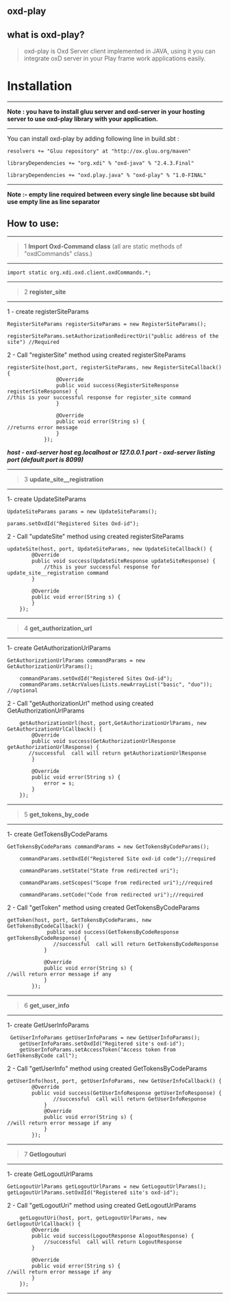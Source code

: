 ## oxd-play

## what is oxd-play?

>oxd-play is Oxd Server client implemented in JAVA, using it you can integrate oxD server in your Play frame work applications easily.


# Installation
----

**Note : you have to install gluu server and oxd-server in your hosting server to use oxd-play library with your application.**

---

You can install oxd-play by adding following line in build.sbt :

    resolvers += "Gluu repository" at "http://ox.gluu.org/maven" 
    
    libraryDependencies += "org.xdi" % "oxd-java" % "2.4.3.Final"
    
    libraryDependencies += "oxd.play.java" % "oxd-play" % "1.0-FINAL"


---

**Note :- empty line required between every single line because sbt build use empty line as line separator**  


## How to use: 

---

>1 **Import Oxd-Command class** (all are static methods of "oxdCommands" class.) 

---

    import static org.xdi.oxd.client.oxdCommands.*;

---

>2 **register_site**

---
1 - create registerSiteParams

    RegisterSiteParams registerSiteParams = new RegisterSiteParams();

    registerSiteParams.setAuthorizationRedirectUri("public address of the site") //Required




2 - Call "registerSite" method using created registerSiteParams

    registerSite(host,port, registerSiteParams, new RegisterSiteCallback() {
                    @Override
                    public void success(RegisterSiteResponse registerSiteResponse) {
    //this is your successful response for register_site command 
                    }

                    @Override
                    public void error(String s) {
    //returns error message
                    }
                });

***host - oxd-server host eg.localhost or 127.0.0.1 port - oxd-server listing port (default port is 8099)***

---

>3 **update_site__registration**

---
   1- create UpdateSiteParams

    UpdateSiteParams params = new UpdateSiteParams();

    params.setOxdId("Registered Sites Oxd-id");




2 - Call "updateSite" method using created registerSiteParams

    updateSite(host, port, UpdateSiteParams, new UpdateSiteCallback() {
            @Override
            public void success(UpdateSiteResponse updateSiteResponse) {
                //this is your successful response for update_site__registration command 
            }

            @Override
            public void error(String s) {
            }
        });

---

>4 **get_authorization_url**

---
1- create GetAuthorizationUrlParams

    GetAuthorizationUrlParams commandParams = new GetAuthorizationUrlParams();

        commandParams.setOxdId("Registered Sites Oxd-id");
        commandParams.setAcrValues(Lists.newArrayList("basic", "duo")); //optional

2 - Call "getAuthorizationUrl" method using created GetAuthorizationUrlParams


        getAuthorizationUrl(host, port,GetAuthorizationUrlParams, new GetAuthorizationUrlCallback() {
            @Override
            public void success(GetAuthorizationUrlResponse getAuthorizationUrlResponse) {
           //successful  call will return getAuthorizationUrlResponse
            }

            @Override
            public void error(String s) {
                error = s;
            }
        });


---

>5 **get_tokens_by_code**

---
 1- create GetTokensByCodeParams


    GetTokensByCodeParams commandParams = new GetTokensByCodeParams();

        commandParams.setOxdId("Registered Site oxd-id code");//required

        commandParams.setState("State from redirected uri");

        commandParams.setScopes("Scope from redirected uri");//required

        commandParams.setCode("Code from redirected uri");//required

2 - Call "getToken" method using created GetTokensByCodeParams

    getToken(host, port, GetTokensByCodeParams, new GetTokensByCodeCallback() {
                 public void success(GetTokensByCodeResponse getTokensByCodeResponse) {
                   //successful  call will return GetTokensByCodeResponse
                }

                @Override
                public void error(String s) {
    //will return error message if any
                }
            });

---

>6 **get_user_info**

---
 1- create GetUserInfoParams
 
     GetUserInfoParams getUserInfoParams = new GetUserInfoParams();
        getUserInfoParams.setOxdId("Regitered site's oxd-id");
        getUserInfoParams.setAccessToken("Access token from GetTokensByCode call");



2 - Call "getUserInfo" method using created GetTokensByCodeParams

    getUserInfo(host, port, getUserInfoParams, new GetUserInfoCallback() {
            @Override
            public void success(GetUserInfoResponse getUserInfoResponse) {
                   //successful  call will return GetUserInfoResponse
                }
                @Override
                public void error(String s) {
    //will return error message if any
                }
            });

---

>7 **Getlogouturi**

---
   1- create GetLogoutUrlParams
  
    GetLogoutUrlParams getLogoutUrlParams = new GetLogoutUrlParams();
    getLogoutUrlParams.setOxdId("Registered site's oxd-id");

2 - Call "getLogoutUri" method using created GetLogoutUrlParams

        getLogoutUri(host, port, getLogoutUrlParams, new GetlogoutUrlCallback() {
            @Override
            public void success(LogoutResponse AlogoutResponse) {
                //successful  call will return LogoutResponse
            }

            @Override
            public void error(String s) {
    //will return error message if any
            }
        });




----
